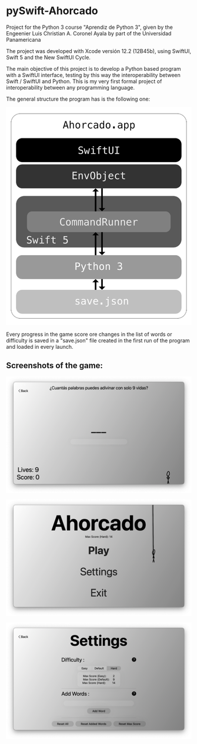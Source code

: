 # pySwift-Ahorcado
Project for the Python 3 course "Aprendiz de Python 3", given by the Engeenier Luis Christian A. Coronel Ayala by part of the Universidad Panamericana



The project was developed with Xcode versión 12.2 (12B45b), using SwiftUI, Swift 5 and the New SwiftUI Cycle.



The main objective of this project is to develop a Python based program with a SwiftUI interface, testing by this way the interoperability between Swift / SwiftUI and Python. This is my very first formal project of interoperability between any programming language.



The general structure the program has is the following one:

![img](https://github.com/AOx0/pySwift-Ahorcado/blob/main/Res/Estructura.png)

Every progress in the game score ore changes in the list of words or difficulty is saved in a "save.json" file created in the first run of the program and loaded in every launch.



## Screenshots of the game:

![img](https://github.com/AOx0/pySwift-Ahorcado/blob/main/Res/GameplayImage.png)



![img](https://github.com/AOx0/pySwift-Ahorcado/blob/main/Res/MenuImage.png)



![img](https://github.com/AOx0/pySwift-Ahorcado/blob/main/Res/SettingsImage.png)